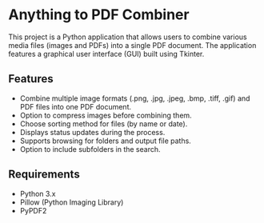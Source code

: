 # Anything to PDF Combiner

This project is a Python application that allows users to combine various media files (images and PDFs) into a single PDF document. The application features a graphical user interface (GUI) built using Tkinter.

## Features

- Combine multiple image formats (.png, .jpg, .jpeg, .bmp, .tiff, .gif) and PDF files into one PDF document.
- Option to compress images before combining them.
- Choose sorting method for files (by name or date).
- Displays status updates during the process.
- Supports browsing for folders and output file paths.
- Option to include subfolders in the search.

## Requirements

- Python 3.x
- Pillow (Python Imaging Library)
- PyPDF2

